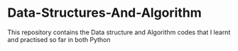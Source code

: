 # Data-Structures-And-Algorithm
This repository contains the Data structure and Algorithm codes that I learnt and practised so far in both Python

